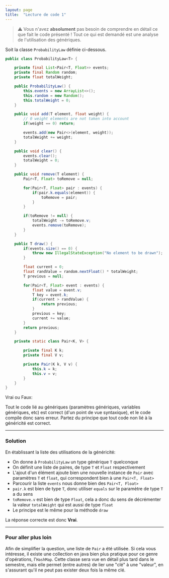 ```yaml
---
layout: page
title:  "Lecture de code 1"
---
```


> ⚠️ Vous n'avez **absolument** pas besoin de comprendre en détail ce que fait le code présenté ! Tout ce qui est demandé est une analyse de l'utilisation des génériques.

Soit la classe `ProbabilityLaw` définie ci-dessous.
```java
public class ProbabilityLaw<T> {

    private final List<Pair<T, Float>> events;
    private final Random random;
    private float totalWeight;

    public ProbabilityLaw() {
        this.events = new ArrayList<>();
        this.random = new Random();
        this.totalWeight = 0;
    }

    public void add(T element, float weight) {
        // 0 weight elements are not taken into account
        if(weight == 0) return;

        events.add(new Pair<>(element, weight));
        totalWeight += weight;
    }

    public void clear() {
        events.clear();
        totalWeight = 0;
    }

    public void remove(T element) {
        Pair<T, Float> toRemove = null;

        for(Pair<T, Float> pair : events) {
            if(pair.k.equals(element)) {
                toRemove = pair;
            }
        }

        if(toRemove != null) {
            totalWeight -= toRemove.v;
            events.remove(toRemove);
        }
    }

    public T draw() {
        if(events.size() == 0) {
            throw new IllegalStateException("No element to be drawn");
        }

        float current = 0;
        float randValue = random.nextFloat() * totalWeight;
        T previous = null;

        for(Pair<T, Float> event : events) {
            float value = event.v;
            T key = event.k;
            if(current > randValue) {
                return previous;
            }
            previous = key;
            current += value;
        }
        return previous;
    }

    private static class Pair<K, V> {

        private final K k;
        private final V v;

        private Pair(K k, V v) {
            this.k = k;
            this.v = v;
        }
    }
}
```

Vrai ou Faux: 

Tout le code lié au génériques (paramètres génériques, variables génériques, etc) est correct (d'un point de vue syntaxique), et le code compile donc sans erreur. Partez du principe que tout code non lié à la généricité est correct.


***

### Solution

En établissant la liste des utilisations de la généricité:

- On donne à `ProbabilityLaw` un type générique `T` quelconque
- On définit une liste de paires, de type `T` et `Float` respectivement
- L'ajout d'un élément ajoute bien une nouvelle instance de `Pair` avec paramètres `T` et `float`, qui correspondent bien à une `Pair<T, Float>`
- Parcourir la liste `events` nous donne bien des `Pair<T, Float>`
- `pair.k` est bien de type `T`, donc utiliser `equals` sur le paramètre de type `T` a du sens
- `toRemove.v` est bien de type `Float`, cela a donc du sens de décrémenter la valeur `totalWeight` qui est aussi de type `float`
- Le principe est le même pour la méthode `draw`

La réponse correcte est donc **Vrai**.

***

### Pour aller plus loin

Afin de simplifier la question, une liste de `Pair` a été utilisée. Si cela vous intéresse, il existe une collection en java bien plus pratique pour ce genre d'opérations, l'`HashMap`. Cette classe sera vue en détail plus tard dans le semestre, mais elle permet (entre autres) de lier une "clé" à une "valeur", en s'assurant qu'il ne peut pas exister deux fois la même clé.

